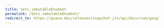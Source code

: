 ```yaml
---
title: Sets.immutableEnumSet
permalink: /Sets.immutableEnumSet/
redirect_to: https://guava.dev/releases/snapshot-jre/api/docs/com/google/common/collect/Sets.html#immutableEnumSet-E-E...-
---
```

